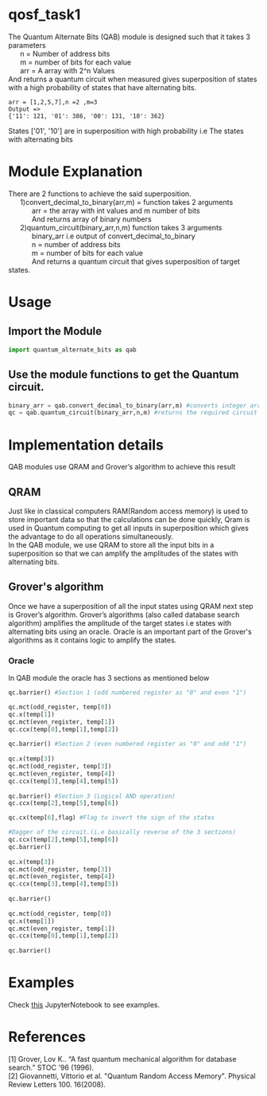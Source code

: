 # qosf_task1
The Quantum Alternate Bits (QAB) module is designed such that it takes 3 parameters   
&nbsp;&nbsp;&nbsp;&nbsp;&nbsp;&nbsp;n = Number of address bits  
&nbsp;&nbsp;&nbsp;&nbsp;&nbsp;&nbsp;m = number of bits for each value  
&nbsp;&nbsp;&nbsp;&nbsp;&nbsp;&nbsp;arr = A array with 2^n Values  
And returns a quantum circuit when measured gives superposition of states with a high probability of states that have alternating bits.  

```
arr = [1,2,5,7],n =2 ,m=3  
Output =>
{'11': 121, '01': 386, '00': 131, '10': 362}
```
States ['01', '10'] are in superposition with high probability i.e The states with alternating bits

# Module Explanation
There are 2 functions to achieve the said superposition.  
&nbsp;&nbsp;&nbsp;&nbsp;&nbsp;&nbsp;1)convert_decimal_to_binary(arr,m) = function takes 2 arguments   
&nbsp;&nbsp;&nbsp;&nbsp;&nbsp;&nbsp;&nbsp;&nbsp;&nbsp;&nbsp;&nbsp;&nbsp;arr =  the array with int values and m number of bits  
&nbsp;&nbsp;&nbsp;&nbsp;&nbsp;&nbsp;&nbsp;&nbsp;&nbsp;&nbsp;&nbsp;&nbsp;And returns array of binary numbers  
&nbsp;&nbsp;&nbsp;&nbsp;&nbsp;&nbsp;2)quantum_circuit(binary_arr,n,m) function takes 3 arguments  
&nbsp;&nbsp;&nbsp;&nbsp;&nbsp;&nbsp;&nbsp;&nbsp;&nbsp;&nbsp;&nbsp;&nbsp;binary_arr i.e output of convert_decimal_to_binary  
&nbsp;&nbsp;&nbsp;&nbsp;&nbsp;&nbsp;&nbsp;&nbsp;&nbsp;&nbsp;&nbsp;&nbsp;n =  number of address bits  
&nbsp;&nbsp;&nbsp;&nbsp;&nbsp;&nbsp;&nbsp;&nbsp;&nbsp;&nbsp;&nbsp;&nbsp;m = number of bits for each value  
&nbsp;&nbsp;&nbsp;&nbsp;&nbsp;&nbsp;&nbsp;&nbsp;&nbsp;&nbsp;&nbsp;&nbsp;And returns a quantum circuit that gives superposition of target states.  
# Usage
## Import the Module
```python
import quantum_alternate_bits as qab
```
## Use the module functions to get the Quantum circuit.
```python
binary_arr = qab.convert_decimal_to_binary(arr,m) #converts integer array to binary array
qc = qab.quantum_circuit(binary_arr,n,m) #returns the required circuit
```
# Implementation details
QAB modules use QRAM and Grover’s algorithm to achieve this result 
## QRAM
Just like in classical computers RAM(Random access memory) is used to store important data so that the calculations can be done quickly, Qram is used in Quantum computing to get all inputs in superposition which gives the advantage to do all operations simultaneously.   
In the QAB module, we use QRAM to store all the input bits in a superposition so that we can amplify the amplitudes of the states with alternating bits.


## Grover's algorithm
Once we have a superposition of all the input states using QRAM next step is Grover’s algorithm. 
Grover’s algorithms (also called database search algorithm) amplifies the amplitude of the target states i.e states with alternating bits using an oracle. Oracle is an important part of the Grover's algorithms as it contains logic to amplify the states.

### Oracle 
In QAB module the oracle has 3 sections as mentioned below
```python
qc.barrier() #Section 1 (odd numbered register as "0" and even "1")

qc.mct(odd_register, temp[0])
qc.x(temp[1])
qc.mct(even_register, temp[1])
qc.ccx(temp[0],temp[1],temp[2])
    
qc.barrier() #Section 2 (even numbered register as "0" and odd "1")
    
qc.x(temp[3])
qc.mct(odd_register, temp[3])
qc.mct(even_register, temp[4])
qc.ccx(temp[3],temp[4],temp[5])
    
qc.barrier() #Section 3 (Logical AND operation)
qc.ccx(temp[2],temp[5],temp[6])

qc.cx(temp[6],flag) #Flag to invert the sign of the states

#Dagger of the circuit.(i.e basically reverse of the 3 sections)
qc.ccx(temp[2],temp[5],temp[6]) 
qc.barrier()
    
qc.x(temp[3])
qc.mct(odd_register, temp[3])
qc.mct(even_register, temp[4])
qc.ccx(temp[3],temp[4],temp[5])
    
qc.barrier()
    
qc.mct(odd_register, temp[0])
qc.x(temp[1])
qc.mct(even_register, temp[1])
qc.ccx(temp[0],temp[1],temp[2])
    
qc.barrier()
```
# Examples 
Check [this](https://github.com/akshaykale17/qosf_task1/blob/main/example.ipynb) JupyterNotebook to see examples.

# References
[1] Grover, Lov K.. “A fast quantum mechanical algorithm for database search.” STOC '96 (1996).  
[2] Giovannetti, Vittorio et al. "Quantum Random Access Memory". Physical Review Letters 100. 16(2008).
